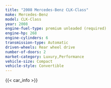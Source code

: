 ```yaml
---
title: "2008 Mercedes-Benz CLK-Class"
make: Mercedes-Benz
model: CLK-Class
year: 2008
engine-fuel-type: premium unleaded (required)
engine-hp: 268
engine-cylinders: 6
transmission-type: Automatic
driven-wheels: Rear wheel drive
number-of-doors: 2
market-category: Luxury,Performance
vehicle-size: Compact
vehicle-style: Convertible
---
```


{{< car_info >}}
